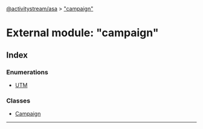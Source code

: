 [@activitystream/asa](../README.md) > ["campaign"](../modules/_campaign_.md)

# External module: "campaign"

## Index

### Enumerations

* [UTM](../enums/_campaign_.utm.md)

### Classes

* [Campaign](../classes/_campaign_.campaign.md)

---

